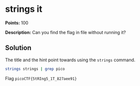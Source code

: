 # strings it


**Points:** 100

**Description:** Can you find the flag in file without running it?

## Solution 

The title and the hint point towards using the `strings` command. 

```bash
strings strings | grep pico
```



Flag 
`picoCTF{5tRIng5_1T_827aee91}`
